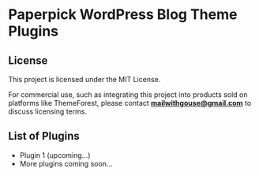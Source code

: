 # Paperpick WordPress Blog Theme Plugins

## License
This project is licensed under the MIT License.  

For commercial use, such as integrating this project into products sold on platforms like ThemeForest, please contact **mailwithgouse@gmail.com** to discuss licensing terms.

## List of Plugins
- Plugin 1 (upcoming...)
- More plugins coming soon...
